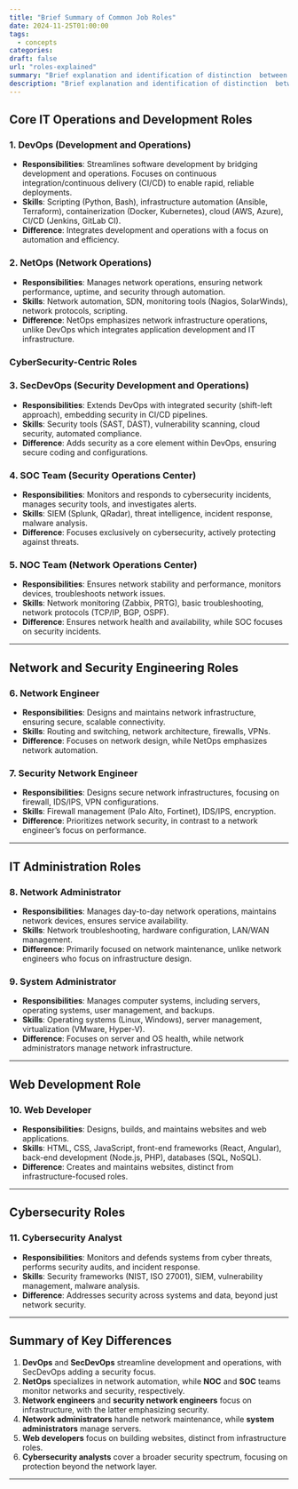 ```yaml
---
title: "Brief Summary of Common Job Roles"
date: 2024-11-25T01:00:00
tags:
  - concepts
categories: 
draft: false
url: "roles-explained"
summary: "Brief explanation and identification of distinction  between common roles, job and responsibilities in IT."
description: "Brief explanation and identification of distinction  between common roles, job and responsibilities in IT."
---
```




## Core IT Operations and Development Roles

### 1. **DevOps (Development and Operations)**
   - **Responsibilities**: Streamlines software development by bridging development and operations. Focuses on continuous integration/continuous delivery (CI/CD) to enable rapid, reliable deployments.
   - **Skills**: Scripting (Python, Bash), infrastructure automation (Ansible, Terraform), containerization (Docker, Kubernetes), cloud (AWS, Azure), CI/CD (Jenkins, GitLab CI).
   - **Difference**: Integrates development and operations with a focus on automation and efficiency.

### 2. **NetOps (Network Operations)**
   - **Responsibilities**: Manages network operations, ensuring network performance, uptime, and security through automation.
   - **Skills**: Network automation, SDN, monitoring tools (Nagios, SolarWinds), network protocols, scripting.
   - **Difference**: NetOps emphasizes network infrastructure operations, unlike DevOps which integrates application development and IT infrastructure.


### CyberSecurity-Centric Roles

### 3. **SecDevOps (Security Development and Operations)**
   - **Responsibilities**: Extends DevOps with integrated security (shift-left approach), embedding security in CI/CD pipelines.
   - **Skills**: Security tools (SAST, DAST), vulnerability scanning, cloud security, automated compliance.
   - **Difference**: Adds security as a core element within DevOps, ensuring secure coding and configurations.

### 4. **SOC Team (Security Operations Center)**
   - **Responsibilities**: Monitors and responds to cybersecurity incidents, manages security tools, and investigates alerts.
   - **Skills**: SIEM (Splunk, QRadar), threat intelligence, incident response, malware analysis.
   - **Difference**: Focuses exclusively on cybersecurity, actively protecting against threats.

### 5. **NOC Team (Network Operations Center)**
   - **Responsibilities**: Ensures network stability and performance, monitors devices, troubleshoots network issues.
   - **Skills**: Network monitoring (Zabbix, PRTG), basic troubleshooting, network protocols (TCP/IP, BGP, OSPF).
   - **Difference**: Ensures network health and availability, while SOC focuses on security incidents.

---

## Network and Security Engineering Roles

### 6. **Network Engineer**
   - **Responsibilities**: Designs and maintains network infrastructure, ensuring secure, scalable connectivity.
   - **Skills**: Routing and switching, network architecture, firewalls, VPNs.
   - **Difference**: Focuses on network design, while NetOps emphasizes network automation.

### 7. **Security Network Engineer**
   - **Responsibilities**: Designs secure network infrastructures, focusing on firewall, IDS/IPS, VPN configurations.
   - **Skills**: Firewall management (Palo Alto, Fortinet), IDS/IPS, encryption.
   - **Difference**: Prioritizes network security, in contrast to a network engineer’s focus on performance.

---

## IT Administration Roles

### 8. **Network Administrator**
   - **Responsibilities**: Manages day-to-day network operations, maintains network devices, ensures service availability.
   - **Skills**: Network troubleshooting, hardware configuration, LAN/WAN management.
   - **Difference**: Primarily focused on network maintenance, unlike network engineers who focus on infrastructure design.

### 9. **System Administrator**
   - **Responsibilities**: Manages computer systems, including servers, operating systems, user management, and backups.
   - **Skills**: Operating systems (Linux, Windows), server management, virtualization (VMware, Hyper-V).
   - **Difference**: Focuses on server and OS health, while network administrators manage network infrastructure.

---

## Web Development Role

### 10. **Web Developer**
   - **Responsibilities**: Designs, builds, and maintains websites and web applications.
   - **Skills**: HTML, CSS, JavaScript, front-end frameworks (React, Angular), back-end development (Node.js, PHP), databases (SQL, NoSQL).
   - **Difference**: Creates and maintains websites, distinct from infrastructure-focused roles.

---

## Cybersecurity Roles

### 11. **Cybersecurity Analyst**
   - **Responsibilities**: Monitors and defends systems from cyber threats, performs security audits, and incident response.
   - **Skills**: Security frameworks (NIST, ISO 27001), SIEM, vulnerability management, malware analysis.
   - **Difference**: Addresses security across systems and data, beyond just network security.

---

## Summary of Key Differences
1. **DevOps** and **SecDevOps** streamline development and operations, with SecDevOps adding a security focus.
2. **NetOps** specializes in network automation, while **NOC** and **SOC** teams monitor networks and security, respectively.
3. **Network engineers** and **security network engineers** focus on infrastructure, with the latter emphasizing security.
4. **Network administrators** handle network maintenance, while **system administrators** manage servers.
5. **Web developers** focus on building websites, distinct from infrastructure roles.
6. **Cybersecurity analysts** cover a broader security spectrum, focusing on protection beyond the network layer.

---

